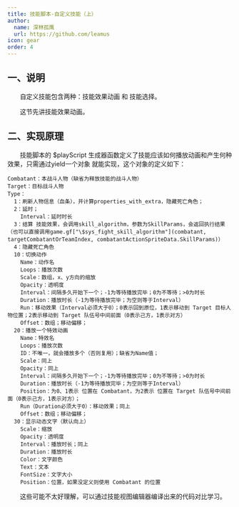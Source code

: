 ```yaml
---
title: 技能脚本-自定义技能（上）
author:
  name: 深林孤鹰
  url: https://github.com/leamus
icon: gear
order: 4
---
```


## 一、说明

&emsp;&emsp;自定义技能包含两种：技能效果动画 和 技能选择。

&emsp;&emsp;这节先讲技能效果动画。

## 二、实现原理

&emsp;&emsp;技能脚本的 \$playScript 生成器函数定义了技能应该如何播放动画和产生何种效果，只需通过yield一个对象 就能实现，这个对象的定义如下：

```
Combatant：本战斗人物（缺省为释放技能的战斗人物）
Target：目标战斗人物
Type：
  1：刷新人物信息（血条），并计算properties_with_extra，隐藏死亡角色；
  2：延时；
    Interval：延时时长
  3：结算 技能效果，会调用skill_algorithm，参数为SkillParams，会返回执行结果（也可以直接调用game.gf["\$sys_fight_skill_algorithm"](combatant, targetCombatantOrTeamIndex, combatantActionSpriteData.SkillParams)）
  4：隐藏死亡角色
  10：切换动作
    Name：动作名
    Loops：播放次数
    Scale：数组，x、y方向的缩放
    Opacity：透明度
    Interval：间隔多久开始下一个；-1为等待播放完毕；0为不等待；>0为时长
    Duration：播放时长（-1为等待播放完毕；为空则等于Interval）
    Run：移动效果（Interval必须大于0）；0表示回到原位，1表示移动到 Target 目标人物位置；2表示移动到 Target 队伍号中间前面（0表示己方，1表示对方）
    Offset：数组；移动偏移；
  20：播放一个特效动画
    Name：特效名
    Loops：播放次数
    ID：不唯一，就会播放多个（否则复用）；缺省为Name值；
    Scale：同上
    Opacity：同上
    Interval：间隔多久开始下一个；-1为等待播放完毕；0为不等待；>0为时长
    Duration：播放时长（-1为等待播放完毕；为空则等于Interval）
    Position：为0、1表示 位置在 Combatant，为2表示 位置在 Target 队伍号中间前面（0表示己方，1表示对方）；
    Run（Duration必须大于0）：移动效果；同上
    Offset：数组；移动偏移；
  30：显示动态文字（默认向上）
    Scale：缩放
    Opacity：透明度
    Interval：播放时长；同上
    Duration：播放时长
    Color：文字颜色
    Text：文本
    FontSize：文字大小
    Position：位置，如果没定义则使用 Combatant 的位置
```

&emsp;&emsp;这些可能不太好理解，可以通过技能视图编辑器编译出来的代码对比学习。
